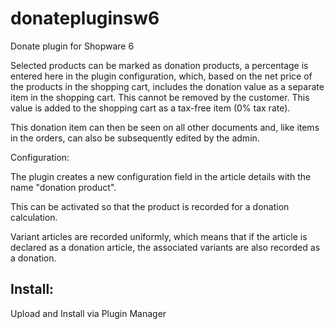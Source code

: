 # donatepluginsw6

Donate plugin for Shopware 6

Selected products can be marked as donation products, a percentage is entered here in the plugin configuration, which, based on the net price of the products in the shopping cart, includes the donation value as a separate item in the shopping cart. This cannot be removed by the customer. This value is added to the shopping cart as a tax-free item (0% tax rate).

This donation item can then be seen on all other documents and, like items in the orders, can also be subsequently edited by the admin.

Configuration:

The plugin creates a new configuration field in the article details with the name "donation product".

This can be activated so that the product is recorded for a donation calculation.

Variant articles are recorded uniformly, which means that if the article is declared as a donation article, the associated variants are also recorded as a donation.

## Install:

Upload and Install via Plugin Manager

<!--stackedit_data:
eyJoaXN0b3J5IjpbNDA5MzU4NDg5LC0xNzA1MTcwNjIxXX0=
-->